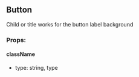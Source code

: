 ## Button
Child or title works for the button label
  background

### Props:

#### className
 - type: string,
  type


